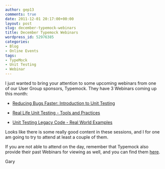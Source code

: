 ```yaml
---
author: gep13
comments: true
date: 2011-12-01 20:17:00+00:00
layout: post
slug: december-typemock-webinars
title: December Typemock Webinars
wordpress_id: 52976385
categories:
- Blog
- Online Events
tags:
- TypeMock
- Unit Testing
- Webinar
---
```


I just wanted to bring your attention to some upcoming webinars from one of our User Group sponsors, Typemock. They have 3 Webinars coming up this month:






  * [Reducing Bugs Faster: Introduction to Unit Testing](http://www.typemock.com/webinar-unit-testing-december)


  * [Real Life Unit Testing - Tools and Practices](http://www.typemock.com/unit-testing-tooldandpractices-webinar)


  * [Unit Testing Legacy Code - Real World Examples](http://www.typemock.com/real-world-legacy-code-webinar)




Looks like there is some really good content in these sessions, and I for one am going to try to attend at least a couple of them.




If you are not able to attend on the day, remember that Typemock also provide their past Webinars for viewing as well, and you can find them [here](http://www.typemock.com/webinars/).




Gary
